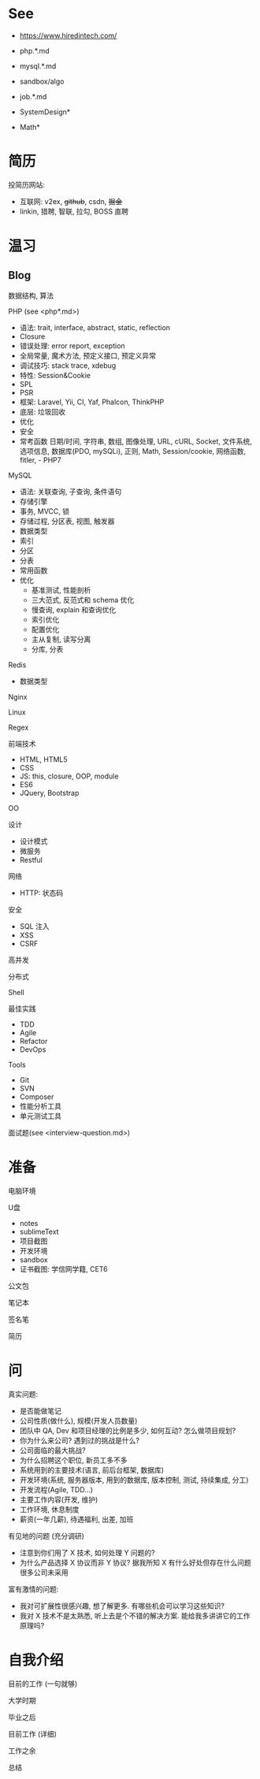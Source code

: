 # See
- <https://www.hiredintech.com/>

- php.*.md
- mysql.*.md
- sandbox/algo
- job.*.md
- SystemDesign*
- Math*

# 简历

投简历网站:
- 互联网: v2ex, ~~github~~, csdn, ~~掘金~~
- linkin, 猎聘, 智联, 拉勾, BOSS 直聘

# 温习

## Blog

数据结构, 算法

PHP (see <php*.md>)
- 语法: trait, interface, abstract, static, reflection
- Closure
- 错误处理: error report, exception
- 全局常量, 魔术方法, 预定义接口, 预定义异常
- 调试技巧: stack trace, xdebug
- 特性: Session&Cookie
- SPL
- PSR
- 框架: Laravel, Yii, CI, Yaf, Phalcon, ThinkPHP
- 底层: 垃圾回收
- 优化
- 安全
- 常考函数
    日期/时间, 字符串, 数组, 图像处理, URL, cURL, Socket, 文件系统, 选项信息, 数据库(PDO, mySQLi), 正则, Math, Session/cookie, 网络函数, fitler, - PHP7

MySQL
- 语法: 关联查询, 子查询, 条件语句
- 存储引擎
- 事务, MVCC, 锁
- 存储过程, 分区表, 视图, 触发器
- 数据类型
- 索引
- 分区
- 分表
- 常用函数
- 优化
    + 基准测试, 性能剖析
    + 三大范式, 反范式和 schema 优化
    + 慢查询, explain 和查询优化
    + 索引优化
    + 配置优化
    - 主从复制, 读写分离
    - 分库, 分表

Redis
- 数据类型

Nginx

Linux

Regex

前端技术
- HTML, HTML5
- CSS
- JS: this, closure, OOP, module
- ES6
- JQuery, Bootstrap

OO

设计
- 设计模式
- 微服务
- Restful

网络
- HTTP: 状态码

安全
- SQL 注入
- XSS
- CSRF

高并发

分布式

Shell

最佳实践
- TDD
- Agile
- Refactor
- DevOps

Tools
- Git
- SVN
- Composer
- 性能分析工具
- 单元测试工具

面试题(see <interview-question.md>)

# 准备
电脑环境

U盘
- notes
- sublimeText
- 项目截图
- 开发环境
- sandbox
- 证书截图: 学信网学籍, CET6

公文包

笔记本

签名笔

简历

# 问
真实问题:
- 是否能做笔记
- 公司性质(做什么), 规模(开发人员数量)
- 团队中 QA, Dev 和项目经理的比例是多少, 如何互动? 怎么做项目规划?
- 你为什么来公司? 遇到过的挑战是什么?
- 公司面临的最大挑战?
- 为什么招聘这个职位, 新员工多不多
- 系统用到的主要技术(语言, 前后台框架, 数据库)
- 开发环境(系统, 服务器版本, 用到的数据库, 版本控制, 测试, 持续集成, 分工)
- 开发流程(Agile, TDD...)
- 主要工作内容(开发, 维护)
- 工作环境, 休息制度
- 薪资(一年几薪), 待遇福利, 出差, 加班

有见地的问题 (充分调研)
- 注意到你们用了 X 技术, 如何处理 Y 问题的?
- 为什么产品选择 X 协议而非 Y 协议? 据我所知 X 有什么好处但存在什么问题很多公司未采用

富有激情的问题:
- 我对可扩展性很感兴趣, 想了解更多. 有哪些机会可以学习这些知识?
- 我对 X 技术不是太熟悉, 听上去是个不错的解决方案. 能给我多讲讲它的工作原理吗?

# 自我介绍

目前的工作 (一句就够)

大学时期

毕业之后

目前工作 (详细)

工作之余

总结